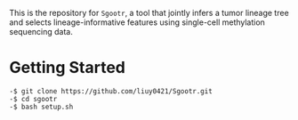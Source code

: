This is the repository for `Sgootr`, a tool that jointly infers a tumor lineage tree and selects lineage-informative features using single-cell methylation sequencing data.

# Getting Started

```console
-$ git clone https://github.com/liuy0421/Sgootr.git
-$ cd sgootr
-$ bash setup.sh
```
